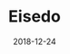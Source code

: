 ---
layout: site
title: "Eisedo"
date: 2018-12-24
categories: [community]
version: 6.1.3
major: 6
minor: 1
patch: 3
slug: eisedo
link: https://www.eisedo.com/
submitter: jomy12
permalink: /sites/:slug
---